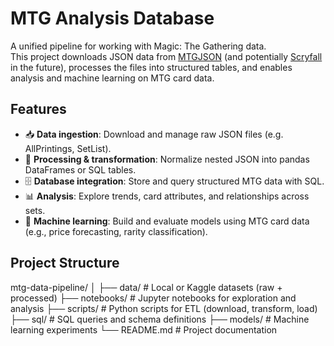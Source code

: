 # MTG Analysis Database

A unified pipeline for working with Magic: The Gathering data.  
This project downloads JSON data from [MTGJSON](https://mtgjson.com) (and potentially [Scryfall](https://scryfall.com) in the future), processes the files into structured tables, and enables analysis and machine learning on MTG card data.

## Features

- 📥 **Data ingestion**: Download and manage raw JSON files (e.g. AllPrintings, SetList).
- 🔄 **Processing & transformation**: Normalize nested JSON into pandas DataFrames or SQL tables.
- 🗄️ **Database integration**: Store and query structured MTG data with SQL.
- 📊 **Analysis**: Explore trends, card attributes, and relationships across sets.
- 🤖 **Machine learning**: Build and evaluate models using MTG card data (e.g., price forecasting, rarity classification).

## Project Structure
mtg-data-pipeline/
│
├── data/ # Local or Kaggle datasets (raw + processed)
├── notebooks/ # Jupyter notebooks for exploration and analysis
├── scripts/ # Python scripts for ETL (download, transform, load)
├── sql/ # SQL queries and schema definitions
├── models/ # Machine learning experiments
└── README.md # Project documentation
